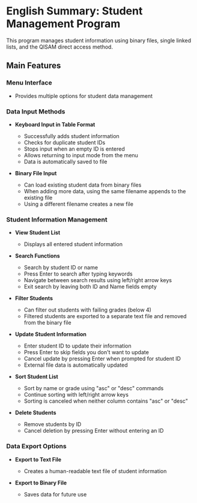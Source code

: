 # English Summary: Student Management Program

This program manages student information using binary files, single linked lists, and the QISAM direct access method.

## Main Features

### Menu Interface
- Provides multiple options for student data management

### Data Input Methods
- **Keyboard Input in Table Format**
  - Successfully adds student information
  - Checks for duplicate student IDs
  - Stops input when an empty ID is entered
  - Allows returning to input mode from the menu
  - Data is automatically saved to file

- **Binary File Input**
  - Can load existing student data from binary files
  - When adding more data, using the same filename appends to the existing file
  - Using a different filename creates a new file

### Student Information Management
- **View Student List**
  - Displays all entered student information

- **Search Functions**
  - Search by student ID or name
  - Press Enter to search after typing keywords
  - Navigate between search results using left/right arrow keys
  - Exit search by leaving both ID and Name fields empty

- **Filter Students**
  - Can filter out students with failing grades (below 4)
  - Filtered students are exported to a separate text file and removed from the binary file

- **Update Student Information**
  - Enter student ID to update their information
  - Press Enter to skip fields you don't want to update
  - Cancel update by pressing Enter when prompted for student ID
  - External file data is automatically updated

- **Sort Student List**
  - Sort by name or grade using "asc" or "desc" commands
  - Continue sorting with left/right arrow keys
  - Sorting is canceled when neither column contains "asc" or "desc"

- **Delete Students**
  - Remove students by ID
  - Cancel deletion by pressing Enter without entering an ID

### Data Export Options
- **Export to Text File**
  - Creates a human-readable text file of student information
  
- **Export to Binary File**
  - Saves data for future use
